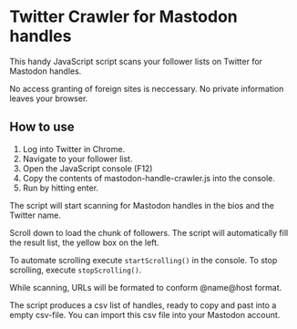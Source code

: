 # Twitter Crawler for Mastodon handles

This handy JavaScript script scans your follower lists on Twitter for Mastodon handles.

No access granting of foreign sites is neccessary.
No private information leaves your browser.

## How to use

1. Log into Twitter in Chrome.
2. Navigate to your follower list.
3. Open the JavaScript console (F12)
4. Copy the contents of mastodon-handle-crawler.js into the console.
5. Run by hitting enter.

The script will start scanning for Mastodon handles in the bios and the Twitter name.

Scroll down to load the chunk of followers.
The script will automatically fill the result list, the yellow box on the left.

To automate scrolling execute `startScrolling()` in the console.
To stop scrolling, execute `stopScrolling()`.

While scanning, URLs will be formated to conform @name@host format.

The script produces a csv list of handles, ready to copy and past into a empty csv-file.
You can import this csv file into your Mastodon account.
